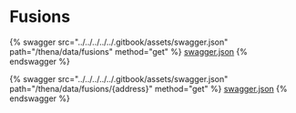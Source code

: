 # Fusions

{% swagger src="../../../../../.gitbook/assets/swagger.json" path="/thena/data/fusions" method="get" %}
[swagger.json](../../../../../.gitbook/assets/swagger.json)
{% endswagger %}

{% swagger src="../../../../../.gitbook/assets/swagger.json" path="/thena/data/fusions/{address}" method="get" %}
[swagger.json](../../../../../.gitbook/assets/swagger.json)
{% endswagger %}
